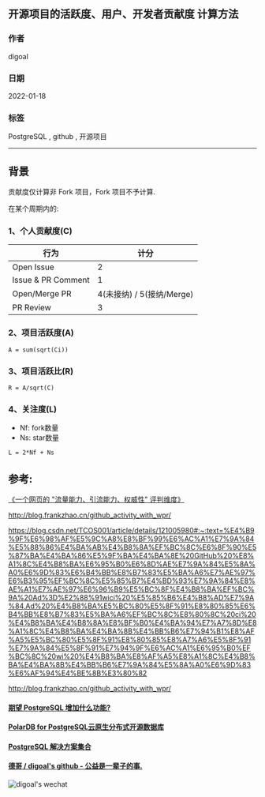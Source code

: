 ## 开源项目的活跃度、用户、开发者贡献度 计算方法  
      
### 作者      
digoal      
      
### 日期      
2022-01-18      
      
### 标签      
PostgreSQL , github , 开源项目      
      
----      
      
## 背景     
贡献度仅计算非 Fork 项目，Fork 项目不予计算.    
  
在某个周期内的:    
  
### 1、个人贡献度(C)  
  
行为 | 计分  
---|---  
Open Issue	| 2  
Issue & PR Comment	| 1  
Open/Merge PR	| 4(未接纳) / 5(接纳/Merge)  
PR Review	| 3  
  
### 2、项目活跃度(A)  
  
```  
A = sum(sqrt(Ci))  
```  
  
### 3、项目活跃比(R)  
  
```  
R = A/sqrt(C)  
```  
  
### 4、关注度(L)  
  
- Nf: fork数量  
- Ns: star数量  
  
```  
L = 2*Nf + Ns  
```  
    
## 参考:   
[《一个网页的 "流量能力、引流能力、权威性" 评判维度》](../202201/20220118_03.md)    
  
http://blog.frankzhao.cn/github_activity_with_wpr/    
  
https://blog.csdn.net/TCOS001/article/details/121005980#:~:text=%E4%B9%9F%E6%98%AF%E5%9C%A8%E8%BF%99%E6%AC%A1%E7%9A%84%E5%88%86%E4%BA%AB%E4%B8%8A%EF%BC%8C%E6%8F%90%E5%87%BA%E4%BA%86%E5%9F%BA%E4%BA%8E%20GitHub%20%E8%A1%8C%E4%B8%BA%E6%95%B0%E6%8D%AE%E7%9A%84%E5%8A%A0%E6%9D%83%E6%B4%BB%E8%B7%83%E5%BA%A6%E7%AE%97%E6%B3%95%EF%BC%8C%E5%85%B7%E4%BD%93%E7%9A%84%E8%AE%A1%E7%AE%97%E6%96%B9%E5%BC%8F%E4%B8%BA%EF%BC%9A%20Ad%3D%E2%88%91wici%20%E5%85%B6%E4%B8%AD%E7%9A%84,Ad%20%E4%B8%BA%E5%BC%80%E5%8F%91%E8%80%85%E6%B4%BB%E8%B7%83%E5%BA%A6%EF%BC%8C%E8%80%8C%20ci%20%E4%B8%BA%E4%B8%8A%E8%BF%B0%E4%BA%94%E7%A7%8D%E8%A1%8C%E4%B8%BA%E4%BA%8B%E4%BB%B6%E7%94%B1%E8%AF%A5%E5%BC%80%E5%8F%91%E8%80%85%E8%A7%A6%E5%8F%91%E7%9A%84%E5%8F%91%E7%94%9F%E6%AC%A1%E6%95%B0%EF%BC%8C%20wi%20%E4%B8%BA%E8%AF%A5%E8%A1%8C%E4%B8%BA%E4%BA%8B%E4%BB%B6%E7%9A%84%E5%8A%A0%E6%9D%83%E6%AF%94%E4%BE%8B%E3%80%82  
  
http://blog.frankzhao.cn/github_activity_with_wpr/  
  
    
  
#### [期望 PostgreSQL 增加什么功能?](https://github.com/digoal/blog/issues/76 "269ac3d1c492e938c0191101c7238216")
  
  
#### [PolarDB for PostgreSQL云原生分布式开源数据库](https://github.com/ApsaraDB/PolarDB-for-PostgreSQL "57258f76c37864c6e6d23383d05714ea")
  
  
#### [PostgreSQL 解决方案集合](https://yq.aliyun.com/topic/118 "40cff096e9ed7122c512b35d8561d9c8")
  
  
#### [德哥 / digoal's github - 公益是一辈子的事.](https://github.com/digoal/blog/blob/master/README.md "22709685feb7cab07d30f30387f0a9ae")
  
  
![digoal's wechat](../pic/digoal_weixin.jpg "f7ad92eeba24523fd47a6e1a0e691b59")
  

